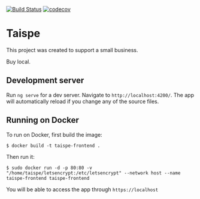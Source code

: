 [![Build Status](https://travis-ci.org/flaviojmendes/mmk.svg?branch=master)](https://travis-ci.org/flaviojmendes/mmk)
[![codecov](https://codecov.io/gh/flaviojmendes/mmk/branch/master/graph/badge.svg)](https://codecov.io/gh/flaviojmendes/mmk)

# Taispe

This project was created to support a small business. 

Buy local.

## Development server

Run `ng serve` for a dev server. Navigate to `http://localhost:4200/`. The app will automatically reload if you change any of the source files.

## Running on Docker

To run on Docker, first build the image:

```
$ docker build -t taispe-frontend .
```

Then run it:

```
$ sudo docker run -d -p 80:80 -v "/home/taispe/letsencrypt:/etc/letsencrypt" --network host --name taispe-frontend taispe-frontend
```

You will be able to access the app through `https://localhost`
